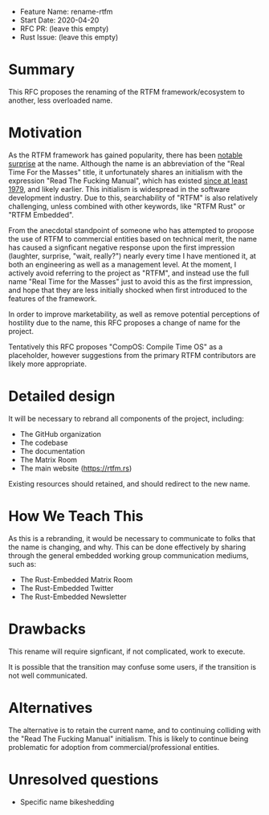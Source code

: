 - Feature Name: rename-rtfm
- Start Date: 2020-04-20
- RFC PR: (leave this empty)
- Rust Issue: (leave this empty)

# Summary
[summary]: #summary

This RFC proposes the renaming of the RTFM framework/ecosystem to another, less overloaded name.

# Motivation
[motivation]: #motivation

As the RTFM framework has gained popularity, there has been [notable](https://twitter.com/deisum/status/1247636837415505922) [surprise](https://twitter.com/r1ckp/status/1242449324283506689) at the name. Although the name is an abbreviation of the "Real Time For the Masses" title, it unfortunately shares an initialism with the expression "Read The Fucking Manual", which has existed [since at least 1979](https://en.wikipedia.org/wiki/RTFM), and likely earlier. This initialism is widespread in the software development industry. Due to this, searchability of "RTFM" is also relatively challenging, unless combined with other keywords, like "RTFM Rust" or "RTFM Embedded".

From the anecdotal standpoint of someone who has attempted to propose the use of RTFM to commercial entities based on technical merit, the name has caused a signficant negative response upon the first impression (laughter, surprise, "wait, really?") nearly every time I have mentioned it, at both an engineering as well as a management level. At the moment, I actively avoid referring to the project as "RTFM", and instead use the full name "Real Time for the Masses" just to avoid this as the first impression, and hope that they are less initially shocked when first introduced to the features of the framework.

In order to improve marketability, as well as remove potential perceptions of hostility due to the name, this RFC proposes a change of name for the project.

Tentatively this RFC proposes "CompOS: Compile Time OS" as a placeholder, however suggestions from the primary RTFM contributors are likely more appropriate.

# Detailed design
[design]: #detailed-design

It will be necessary to rebrand all components of the project, including:

* The GitHub organization
* The codebase
* The documentation
* The Matrix Room
* The main website (https://rtfm.rs)

Existing resources should retained, and should redirect to the new name.

# How We Teach This
[how-we-teach-this]: #how-we-teach-this

As this is a rebranding, it would be necessary to communicate to folks that the name is changing, and why. This can be done effectively by sharing through the general embedded working group communication mediums, such as:

* The Rust-Embedded Matrix Room
* The Rust-Embedded Twitter
* The Rust-Embedded Newsletter

# Drawbacks
[drawbacks]: #drawbacks

This rename will require signficant, if not complicated, work to execute.

It is possible that the transition may confuse some users, if the transition is not well communicated.

# Alternatives
[alternatives]: #alternatives

The alternative is to retain the current name, and to continuing colliding with the "Read The Fucking Manual" initialism. This is likely to continue being problematic for adoption from commercial/professional entities.

# Unresolved questions
[unresolved]: #unresolved-questions

* Specific name bikeshedding
